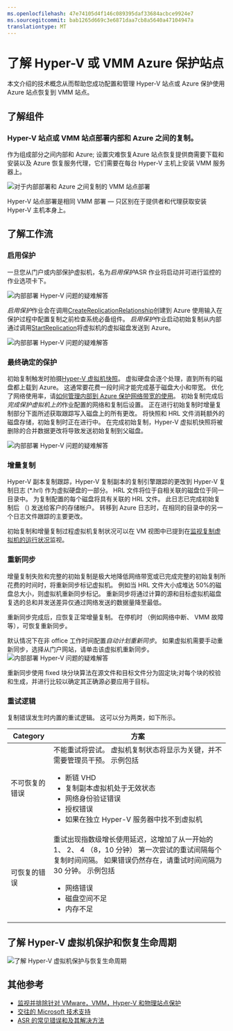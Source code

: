 ```yaml
---
ms.openlocfilehash: 47e74105d4f146c089395daf33684acbce9924e7
ms.sourcegitcommit: bab1265d669c3e6871daa7cb8a5640a47104947a
translationtype: MT
---
```

<properties
    pageTitle="了解站点到 Azure 的保护" 
    description="使用本文来了解技术的概念，它可以帮助您成功地安装、 配置和管理 Azure 站点恢复。" 
    services="site-recovery" 
    documentationCenter="" 
    authors="anbacker" 
    manager="mkjain" 
    editor=""/>

<tags 
    ms.service="site-recovery" 
    ms.devlang="na"
    ms.topic="article"
    ms.tgt_pltfrm="na"
    ms.workload="storage-backup-recovery" 
    ms.date="09/01/2015" 
    ms.author="anbacker"/>


# 了解 Hyper-V 或 VMM Azure 保护站点

本文介绍的技术概念从而帮助您成功配置和管理 Hyper-V 站点或 Azure 保护使用 Azure 站点恢复到 VMM 站点。

## 了解组件

### Hyper-V 站点或 VMM 站点部署内部和 Azure 之间的复制。

作为组成部分之间内部和 Azure; 设置灾难恢复Azure 站点恢复提供商需要下载和安装以及 Azure 恢复服务代理，它们需要在每台 Hyper-V 主机上安装 VMM 服务器上。

![对于内部部署和 Azure 之间复制的 VMM 站点部署](media/site-recovery-understanding-site-to-azure-protection/image00.png)

Hyper-V 站点部署是相同 VMM 部署 — 只区别在于提供者和代理获取安装 Hyper-V 主机本身上。

## 了解工作流

### 启用保护
一旦您从门户或内部保护虚拟机，名为*启用保护*ASR 作业将启动并可进行监控的作业选项卡下。 

![内部部署 Hyper-V 问题的疑难解答](media/site-recovery-understanding-site-to-azure-protection/image01.png)

*启用保护*作业会在调用[CreateReplicationRelationship](https://msdn.microsoft.com/library/hh850036.aspx)创建到 Azure 使用输入在保护过程中配置复制之前检查系统必备组件。 *启用保护*作业启动初始复制从内部通过调用[StartReplication](https://msdn.microsoft.com/library/hh850303.aspx)将虚拟机的虚拟磁盘发送到 Azure。

![内部部署 Hyper-V 问题的疑难解答](media/site-recovery-understanding-site-to-azure-protection/image02.png)

### 最终确定的保护
初始复制触发时拍摄[Hyper-V 虚拟机快照](https://technet.microsoft.com/library/dd560637.aspx)。 虚拟硬盘会逐个处理，直到所有的磁盘都上载到 Azure。 这通常要花费一段时间才能完成基于磁盘大小和带宽。 优化了网络使用率，请[如何管理内部到 Azure 保护网络带宽的使用](https://support.microsoft.com/kb/3056159)。 初始复制完成后*完成保护虚拟机上的*作业配置的网络和复制后设置。 正在进行初始复制时增量复制部分下面所述获取跟踪写入磁盘上的所有更改。 将快照和 HRL 文件消耗额外的磁盘存储，初始复制时正在进行中。 在完成初始复制，Hyper-V 虚拟机快照将被删除的合并数据更改将导致发送初始复制到父磁盘。

![内部部署 Hyper-V 问题的疑难解答](media/site-recovery-understanding-site-to-azure-protection/image03.png)

### 增量复制
Hyper-V 副本复制跟踪，Hyper-V 复制副本的复制引擎跟踪的更改到 Hyper-V 复制日志 (*.hrl) 作为虚拟硬盘的一部分。 HRL 文件将位于自相关联的磁盘位于同一目录中。 为复制配置的每个磁盘将具有关联的 HRL 文件。 此日志已完成初始复制后 （) 发送给客户的存储帐户。 转移到 Azure 日志时，在相同的目录中的另一个日志文件跟踪的主要更改。

初始复制和增量复制过程虚拟机复制状况可以在 VM 视图中已提到在[监视复制虚拟机的运行状况](./site-recovery-monitoring-and-troubleshooting.md#monitor-replication-health-for-virtual-machine)监视。  

### 重新同步 
增量复制失败和完整的初始复制是极大地降低网络带宽或已完成完整的初始复制所花费的时间时，将重新同步标记虚拟机。 例如当 HRL 文件大小成堆达 50%的磁盘总大小，则虚拟机重新同步标记。 重新同步将通过计算的源和目标虚拟机磁盘复选的总和并发送差异仅通过网络发送的数据量降至最低。 

重新同步完成后，应恢复正常增量复制。 在停机时 （例如网络中断、 VMM 故障等），可恢复重新同步。 

默认情况下在非 office 工作时间配置*自动计划重新同步*。 如果虚拟机需要手动重新同步，选择从门户网站，请单击该虚拟机重新同步。
![内部部署 Hyper-V 问题的疑难解答](media/site-recovery-understanding-site-to-azure-protection/image04.png)

重新同步使用 fixed 块分块算法在源文件和目标文件分为固定块;对每个块的校验和生成，并进行比较以确定其正确源必要应用于目标。 

### 重试逻辑
复制错误发生时内置的重试逻辑。 这可以分为两类，如下所示。

| Category                  | 方案                                    |
|---------------------------|----------------------------------------------|
| 不可恢复的错误     | 不能重试将尝试。 虚拟机复制状态将显示为关键，并不需要管理员干预。 示例包括 <ul><li>断链 VHD</li><li>复制副本虚拟机处于无效状态</li><li>网络身份验证错误</li><li>授权错误</li><li>如果在独立 Hyper-V 服务器中找不到虚拟机</li></ul>|
| 可恢复的错误         | 重试出现指数级增长使用延迟，这增加了从一开始的 1、 2、 4 （8，10 分钟） 第一次尝试的重试间隔每个复制时间间隔。 如果错误仍然存在，请重试时间间隔为 30 分钟。 示例包括 <ul><li>网络错误</li><li>磁盘空间不足</li><li>内存不足</li></ul>|

## 了解 Hyper-V 虚拟机保护和恢复生命周期

![了解 Hyper-V 虚拟机保护与恢复生命周期](media/site-recovery-understanding-site-to-azure-protection/image05.png)

## 其他参考

- [监视并排除针对 VMware，VMM，Hyper-V 和物理站点保护](./site-recovery-monitoring-and-troubleshooting.md)
- [交往的 Microsoft 技术支持](./site-recovery-monitoring-and-troubleshooting.md#reaching-out-for-microsoft-support)
- [ASR 的常见错误和及其解决方法](./site-recovery-monitoring-and-troubleshooting.md#common-asr-errors-and-their-resolutions)